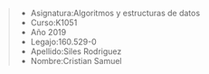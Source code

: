 > - Asignatura:Algoritmos y estructuras de datos
> - Curso:K1051
> - Año 2019
> - Legajo:160.529-0
> - Apellido:Siles Rodriguez 
> - Nombre:Cristian Samuel
